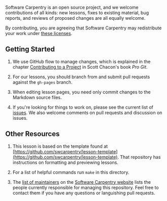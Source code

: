 Software Carpentry is an open source project,
and we welcome contributions of all kinds:
new lessons,
fixes to existing material,
bug reports,
and reviews of proposed changes are all equally welcome.

By contributing,
you are agreeing that Software Carpentry may redistribute your work under
[these licenses](LICENSE.html).

## Getting Started

1.  We use GitHub flow to manage changes,
    which is explained in the chapter [Contributing to a Project](http://git-scm.com/book/en/v2/GitHub-Contributing-to-a-Project)
    in Scott Chacon's book *Pro Git*.

2.  For our lessons,
    you should branch from and submit pull requests against the `gh-pages` branch.

3.  When editing lesson pages, you need only commit changes to the Markdown source files.

4.  If you're looking for things to work on,
    please see the current list of [issues](https://github.com/swcarpentry/lesson-template/issues).
    We also welcome comments on pull requests and discussion on issues.

## Other Resources

1.  This lesson is based on the template found at
    [https://github.com/swcarpentry/lesson-template](https://github.com/swcarpentry/lesson-template).
    That repository has instructions on formatting and previewing lessons.

2.  For a list of helpful commands run `make` in this directory.

3.  The [list of maintainers](http://software-carpentry.org/lessons.html#maintainers)
    on the [Software Carpentry website](http://software-carpentry.org)
    lists the people currently responsible for managing this repository.
    Feel free to contact them if you have any questions or languishing pull requests.
